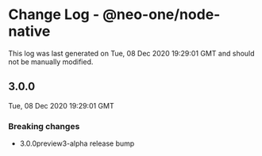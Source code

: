 # Change Log - @neo-one/node-native

This log was last generated on Tue, 08 Dec 2020 19:29:01 GMT and should not be manually modified.

## 3.0.0
Tue, 08 Dec 2020 19:29:01 GMT

### Breaking changes

- 3.0.0preview3-alpha release bump

